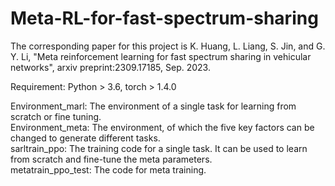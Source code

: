 # Meta-RL-for-fast-spectrum-sharing

The corresponding paper for this project is K. Huang, L. Liang, S. Jin, and G. Y. Li, "Meta reinforcement learning for fast spectrum sharing in vehicular networks", arxiv preprint:2309.17185, Sep. 2023.  

Requirement: Python > 3.6, torch > 1.4.0

Environment_marl: The environment of a single task for learning from scratch or fine tuning.  
Environment_meta: The environment, of which the five key factors can be changed to generate different tasks.  
sarltrain_ppo: The training code for a single task. It can be used to learn from scratch and fine-tune the meta parameters.  
metatrain_ppo_test: The code for meta training.
